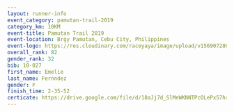 ```yaml
---
layout: runner-info 
event_category: pamutan-trail-2019 
category_km: 10KM 
event-title: Pamutan Trail 2019 
event-location: Brgy Pamutan, Cebu City, Philippines 
event-logo: https://res.cloudinary.com/raceyaya/image/upload/v1569072806/logo/pamutan-trail_d8abrj.jpg 
overall_rank: 82
gender_rank: 32
bib: 10-027
first_name: Emelie
last_name: Fernndez
gender: F
finish_time: 2-35-52
certicate: https://drive.google.com/file/d/18aJj7d_SlMeWKNNTPcOLePx57hrnjBlA/view?usp=sharing
---
```

